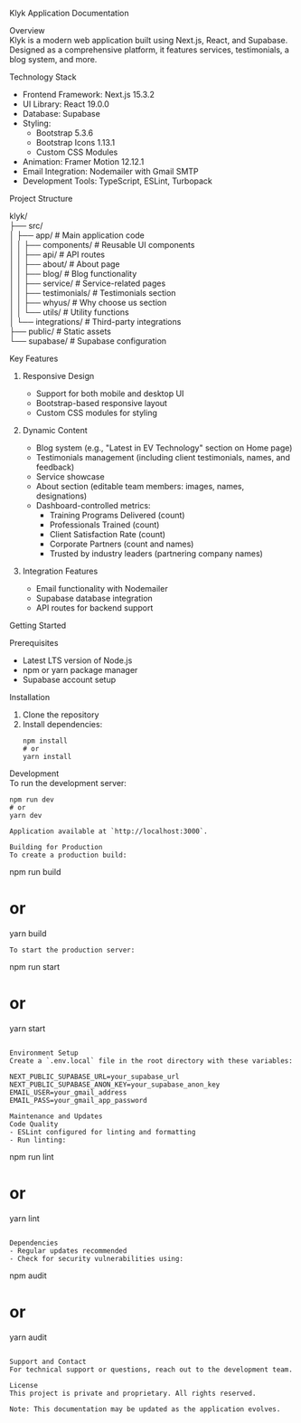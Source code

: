 Klyk Application Documentation  

Overview  
Klyk is a modern web application built using Next.js, React, and Supabase. Designed as a comprehensive platform, it features services, testimonials, a blog system, and more.  

Technology Stack  
- Frontend Framework: Next.js 15.3.2  
- UI Library: React 19.0.0  
- Database: Supabase  
- Styling:  
  - Bootstrap 5.3.6  
  - Bootstrap Icons 1.13.1  
  - Custom CSS Modules  
- Animation: Framer Motion 12.12.1  
- Email Integration: Nodemailer with Gmail SMTP  
- Development Tools: TypeScript, ESLint, Turbopack  

Project Structure  

klyk/  
├── src/  
│   ├── app/                  # Main application code  
│   │   ├── components/      # Reusable UI components  
│   │   ├── api/            # API routes  
│   │   ├── about/          # About page  
│   │   ├── blog/           # Blog functionality  
│   │   ├── service/        # Service-related pages  
│   │   ├── testimonials/   # Testimonials section  
│   │   ├── whyus/         # Why choose us section  
│   │   └── utils/         # Utility functions  
│   └── integrations/       # Third-party integrations  
├── public/                  # Static assets  
└── supabase/               # Supabase configuration  


Key Features  
1. Responsive Design  
   - Support for both mobile and desktop UI  
   - Bootstrap-based responsive layout  
   - Custom CSS modules for styling  

2. Dynamic Content  
    - Blog system (e.g., "Latest in EV Technology" section on Home page)  
    - Testimonials management (including client testimonials, names, and feedback)  
    - Service showcase  
    - About section (editable team members: images, names, designations)  
    - Dashboard-controlled metrics:  
      - Training Programs Delivered (count)  
      - Professionals Trained (count)  
      - Client Satisfaction Rate (count)  
      - Corporate Partners (count and names)  
      - Trusted by industry leaders (partnering company names)  

3. Integration Features  
   - Email functionality with Nodemailer  
   - Supabase database integration  
   - API routes for backend support  

Getting Started  

Prerequisites  
- Latest LTS version of Node.js  
- npm or yarn package manager  
- Supabase account setup  

Installation  
1. Clone the repository  
2. Install dependencies:  
   ```
   npm install  
   # or  
   yarn install  
   ```  

Development  
To run the development server:  
```
npm run dev  
# or  
yarn dev  

Application available at `http://localhost:3000`.  

Building for Production  
To create a production build:  
```
npm run build  
# or  
yarn build  
```
To start the production server:  
```
npm run start  
# or  
yarn start  
```  

Environment Setup  
Create a `.env.local` file in the root directory with these variables:  

NEXT_PUBLIC_SUPABASE_URL=your_supabase_url  
NEXT_PUBLIC_SUPABASE_ANON_KEY=your_supabase_anon_key  
EMAIL_USER=your_gmail_address  
EMAIL_PASS=your_gmail_app_password  

Maintenance and Updates  
Code Quality  
- ESLint configured for linting and formatting  
- Run linting:  
  ```
  npm run lint  
  # or  
  yarn lint  
  ```  

Dependencies  
- Regular updates recommended  
- Check for security vulnerabilities using:  
  ```
  npm audit  
  # or  
  yarn audit  
  ```  

Support and Contact  
For technical support or questions, reach out to the development team.  

License  
This project is private and proprietary. All rights reserved.  

Note: This documentation may be updated as the application evolves.